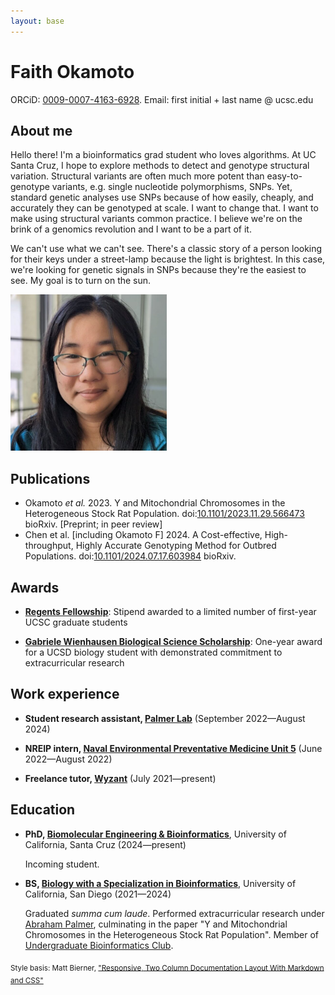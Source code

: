 ```yaml
---
layout: base
---
```


# Faith Okamoto

ORCiD: [0009-0007-4163-6928](https://orcid.org/0009-0007-4163-6928). Email:
first initial + last name @ ucsc.edu

## About me

<div class="left">

<p>Hello there! I'm a bioinformatics grad student who loves algorithms. At UC
Santa Cruz, I hope to explore methods to detect and genotype structural
variation. Structural variants are often much more potent than easy-to-genotype
variants, e.g. single nucleotide polymorphisms, SNPs. Yet, standard genetic
analyses use SNPs because of how easily, cheaply, and accurately they can be
genotyped at scale. I want to change that. I want to make using structural
variants common practice. I believe we're on the brink of a genomics revolution
and I want to be a part of it.</p>

<p>We can't use what we can't see. There's a classic story of a person looking
for their keys under a street-lamp because the light is brightest. In this case,
we're looking for genetic signals in SNPs because they're the easiest to see. My
goal is to turn on the sun.</p>

</div>

<div class="right">
<img src="headshot.jpg" alt="headshot of Faith" width="250px">
</div>

<div class="clear"></div>

## Publications

- Okamoto *et al.* 2023. Y and Mitochondrial Chromosomes in the Heterogeneous
Stock Rat Population.
doi:[10.1101/2023.11.29.566473](https://doi.org/10.1101/2023.11.29.566473)
bioRxiv. [Preprint; in peer review]
- Chen et al. [including Okamoto F] 2024. A Cost-effective, High-throughput,
Highly Accurate Genotyping Method for Outbred Populations.
doi:[10.1101/2024.07.17.603984](https://doi.org/10.1101/2024.07.17.603984)
bioRxiv.

## Awards

- [**Regents Fellowship**](https://graddiv.ucsc.edu/financial-aid/): Stipend
awarded to a limited number of first-year UCSC graduate students

- [**Gabriele Wienhausen Biological Science Scholarship**](https://biology.ucsd.edu/education/undergrad/research/scholarships/wienhausen.html):
One-year award for a UCSD biology student with demonstrated commitment to
extracurricular research

## Work experience

- **Student research assistant, [Palmer Lab](https://palmerlab.org/)**
(September 2022—August 2024)

- **NREIP intern, [Naval Environmental Preventative Medicine Unit 5](https://www.med.navy.mil/Navy-and-Marine-Corps-Force-Health-Protection-Command/Field-Activities/Navy-Environmental-Preventive-Medicine-Unit-5/)**
(June 2022—August 2022)

- **Freelance tutor, [Wyzant](https://www.wyzant.com/match/tutor/88491196)**
(July 2021—present)

## Education

- **PhD, [Biomolecular Engineering & Bioinformatics](https://grad.soe.ucsc.edu/bmeb)**, University of California, Santa Cruz (2024—present)

    Incoming student.

- **BS, [Biology with a Specialization in Bioinformatics](https://biology.ucsd.edu/education/undergrad/major-minor-programs/majors/requirements/bioinformatics)**, University of California, San Diego (2021—2024)

    Graduated *summa cum laude*. Performed extracurricular research under
    [Abraham Palmer](https://palmerlab.org/), culminating in the paper "Y and
    Mitochondrial Chromosomes in the Heterogeneous Stock Rat Population".
    Member of [Undergraduate Bioinformatics Club](https://ubicucsd.github.io/).

<sub>Style basis: Matt Bierner, ["Responsive, Two Column Documentation Layout With Markdown and CSS"](https://mattbierner.github.io/markdown-two-column-documentation-example/)</sub>